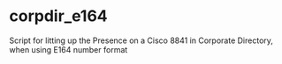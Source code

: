 # corpdir_e164
Script for litting up the Presence on a Cisco 8841 in Corporate Directory, when using E164 number format
